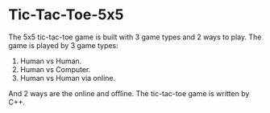 # Tic-Tac-Toe-5x5
The 5x5 tic-tac-toe game is built with 3 game types and 2 ways to play. 
The game is played by 3 game types:
1. Human vs Human.
2. Human vs Computer.
3. Human vs Human via online.

And 2 ways are the online and offline. The tic-tac-toe game is written by C++.
